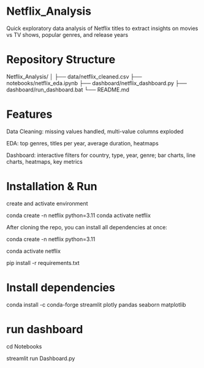 # Netflix_Analysis
Quick exploratory data analysis of Netflix titles to extract insights on movies vs TV shows, popular genres, and release years

# Repository Structure
Netflix_Analysis/ │ ├── data/netflix_cleaned.csv ├── notebooks/netflix_eda.ipynb ├── dashboard/netflix_dashboard.py ├── dashboard/run_dashboard.bat └── README.md

# Features
Data Cleaning: missing values handled, multi-value columns exploded

EDA: top genres, titles per year, average duration, heatmaps

Dashboard: interactive filters for country, type, year, genre; bar charts, line charts, heatmaps, key metrics

# Installation & Run
create and activate environment

conda create -n netflix python=3.11 conda activate netflix

After cloning the repo, you can install all dependencies at once:

conda create -n netflix python=3.11

conda activate netflix

pip install -r requirements.txt

# Install dependencies
conda install -c conda-forge streamlit plotly pandas seaborn matplotlib

# run dashboard
cd Notebooks 

streamlit run Dashboard.py
